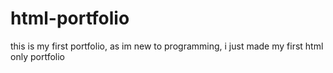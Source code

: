 # html-portfolio
this is my first portfolio, as im new to programming, i just made my first html only portfolio
